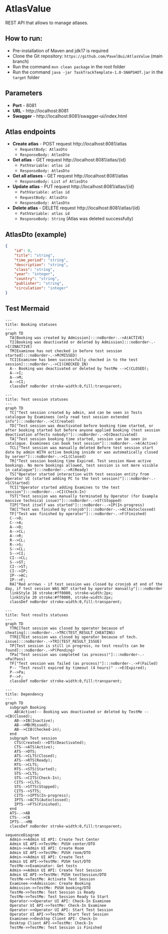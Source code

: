 # AtlasValue

REST API that allows to manage atlases. 

## How to run:
- Pre-installation of Maven and jdk17 is required
- Clone the Git repository: `https://github.com/PavelBui/AtlasValue` (main branch)
- Run the command `mvn clean package` in the root folder
- Run the command `java -jar TaskTrackTemplate-1.0-SNAPSHOT.jar` in the `target` folder

## Parameters
- **Port** - 8081
- **URL** - http://localhost:8081
- **Swagger** - http://localhost:8081/swagger-ui/index.html

## Atlas endpoints
- **Create atlas** - POST request http://localhost:8081/atlas
    - `RequestBody: AtlasDto`
    - `ResponseBody: AtlasDto`
- **Get atlas** - GET request http://localhost:8081/atlas/{id}
    - `PathVariable: atlas id`
    - `ResponseBody: AtlasDto`
- **Get all atlases** - GET request http://localhost:8081/atlas
    - `ResponseBody: List of AtlasDto`
- **Update atlas** - PUT request http://localhost:8081/atlas/{id}
    - `PathVariable: atlas id`
    - `RequestBody: AtlasDto`
    - `ResponseBody: AtlasDto`
- **Delete atlas** - DELETE request http://localhost:8081/atlas/{id}
    - `PathVariable: atlas id`
    - `ResponseBody: String` (Atlas was deleted successfully)

## AtlasDto (example)
```json
{
    "id": 0,
    "title": "string",
    "time_period": "string",
    "description": "string",
    "class": "string",
    "year": "integer",
    "country": "string",
    "publisher": "string",
    "circulation": "integer"
}
```

## Test Mermaid
```mermaid
---
title: Booking statuses
---
graph TD
  TA[Booking was created by Admission]:::noBorder-.->A(ACTIVE)
  TI[Booking was deactivated or deleted by Admission]:::noBorder-.->I(INACTIVE)
  TM[Examinee has not checked in before test session started]:::noBorder-.->M(MISSED)
  TCI[Examinee has been successfully checked in to the test session]:::noBorder-.->CI(CHECKED_IN)
  A-- Booking was deactivated or deleted by TestMe -->C(CLOSED);
  A-->I;
  A-->M;
  A-->CI;
  classDef noBorder stroke-width:0,fill:transparent;
```

```mermaid
---
title: Test session statuses
---
graph TD
  TC["Test session created by admin, and can be seen in Tests catalogue by Examinees (only read test session extended info"]:::noBorder-.->C(Created)
  TD["Test session was deactivated before booking time started, or after booking started but before anyone applied booking (test session deactivation affects nobody)"]:::noBorder-.->D(Deactivated)
  TA["Test session booking time started, session can be seen in catalogue. Examinees can book test session"]:::noBorder-.->A(Active)
  TCL["Test session was manually deleted Before test session start date by admin WITH active booking inside or was automatically closed by server"]:::noBorder-.->CL(Closed)
  TR["Test session booking time Expired. Test session Have active bookings. No more bookings allowed, test session is not more visible in catalogue"]:::noBorder-.->R(Ready)
  TS["Operator started interaction with test session entity from Operator UI (started adding PC to the test session)"]:::noBorder-.->S(Started)
  TCI["Operator started adding Examines to the test session"]:::noBorder-.->CI(Check-In)
  TST["Test session was manually terminated by Operator (for Example massive technical issue)"]:::noBorder-.->ST(Stopped)
  TIP["Test itself was started"]:::noBorder-.->IP(In-progress)
  TAC["Test was finished by cronjob"]:::noBorder-.->AC(Autoclossed)
  TF["Test was finished by operator"]:::noBorder-.->F(Finished)
  C-->D;
  C-->A;
  A-->D;
  A-->CL;
  A-->R;
  R-->CL;
  R-->S;
  S-->CL;
  S-->CI;
  CI-->CL;
  S-->ST;
  CI-->ST;
  CI-->IP;
  IP-->AC;
  IP-->F;
  RA["Red arrows - if test session was closed by cronjob at end of the day, if test session WAS NOT started by operator manually"]:::noBorder
  linkStyle 18 stroke:#ff0000, stroke-width:2px;
  linkStyle 20 stroke:#ff0000, stroke-width:2px;
  classDef noBorder stroke-width:0,fill:transparent;
```

```mermaid
---
title: Test results statuses
---
graph TD
  TTRC[Test session was closed by operator because of cheating]:::noBorder-.->TRC(TEST_RESULT_CHEATING)
  TTRI[TEst session was closed by operator because of tech. issue]:::noBorder-.->TRI(TEST_RESULT_ISSUE)
  TP[Test session is still in progress, no test results can be found]:::noBorder-.->P(Pending)
  TPa["Test session was completed (as process)"]:::noBorder-.->Pa(Pass)
  TF["Test session was failed (as process)"]:::noBorder-.->F(Failed)
  P-- "Test result expired by timeout (4 hours)" -->E(Expired);
  P-->Pa;
  P-->F;
  classDef noBorder stroke-width:0,fill:transparent;
```

```mermaid
---
title: Dependency
---
graph TD
  subgraph Booking
    AB(Active)-- Booking was deactivated or deleted by TestMe -->CB(Closed);
    AB-->IB(Inactive);
    AB-->MB(Missed);
    AB-->CIB(Checked-in);
  end
  subgraph Test session
    CTS(Created)-->DTS(Deactivated);
    CTS-->ATS(Active);
    ATS-->DTS;
    ATS-->CLTS(Closed);
    ATS-->RTS(Ready);
    RTS-->CLTS;
    RTS-->STS(Started);
    STS-->CLTS;
    STS-->CITS(Check-In);
    CITS-->CLTS;
    STS-->STTS(Stopped);
    CITS-->STTS;
    CITS-->IPTS(In-progress);
    IPTS-->ACTS(Autoclossed);
    IPTS-->FTS(Finished);
  end  
  ATS-.->AB
  CTS-.->CB
  IPTS-.->MB
  classDef noBorder stroke-width:0,fill:transparent;
```


```mermaid
sequenceDiagram
  Admin->>Admin UI API: Create Test Center
  Admin UI API->>TestMe: PUSH center/DTO
  Admin->>Admin UI API: Create Room
  Admin UI API->>TestMe: PUSH room/DTO
  Admin->>Admin UI API: Create Test
  Admin UI API->>TestMe: PUSH test/DTO
  TestMe->>Examinator: Get tests
  Admin->>Admin UI API: Create Test Session
  Admin UI API->>TestMe: PUSH testSession/DTO
  TestMe->>TestMe: Activate Test Session
  Examinee->>Admission: Create Booking
  Admission->>TestMe: PUSH booking/DTO
  TestMe->>TestMe: Test Session is Ready
  TestMe->>TestMe: Test Session Ready to Start  
  Operator->>Operator UI API: Check-In Examinee
  Operator UI API->>TestMe: Check-In Examinee
  Operator->>Operator UI API: Start Test Session
  Operator UI API->>TestMe: Start Test Session
  Examinee->>Desktop Client API: Check-In
  Desktop Client API->>TestMe: Check-In
  TestMe->>TestMe: Test Session is Finished
```